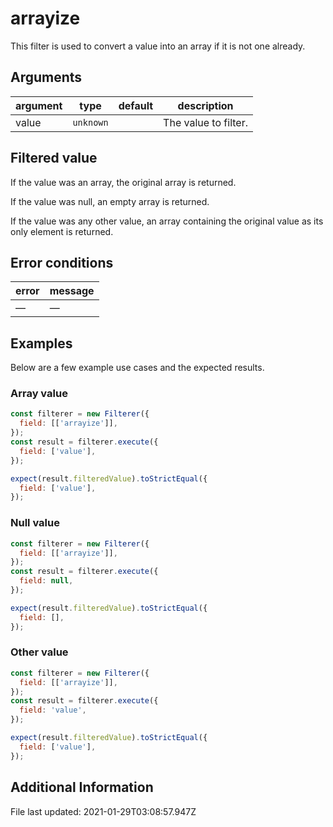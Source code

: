 # arrayize

This filter is used to convert a value into an array if it is not one already.

## Arguments

argument | type      | default | description
-------- | --------- | ------- | --------------------
value    | `unknown` |         | The value to filter.

## Filtered value

If the value was an array, the original array is returned.

If the value was null, an empty array is returned.

If the value was any other value, an array containing the original value as its only element is returned.

## Error conditions

error   | message
------- | -------
&mdash; | &mdash;

## Examples

Below are a few example use cases and the expected results.

### Array value

```js
const filterer = new Filterer({
  field: [['arrayize']],
});
const result = filterer.execute({
  field: ['value'],
});

expect(result.filteredValue).toStrictEqual({
  field: ['value'],
});
```

### Null value

```js
const filterer = new Filterer({
  field: [['arrayize']],
});
const result = filterer.execute({
  field: null,
});

expect(result.filteredValue).toStrictEqual({
  field: [],
});
```

### Other value

```js
const filterer = new Filterer({
  field: [['arrayize']],
});
const result = filterer.execute({
  field: 'value',
});

expect(result.filteredValue).toStrictEqual({
  field: ['value'],
});
```

## Additional Information

File last updated: 2021-01-29T03:08:57.947Z
